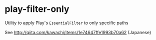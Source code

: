 # play-filter-only

Utility to apply Play's `EssentialFilter` to only specific paths

See http://qiita.com/kawachi/items/1e74647ffe1993b70a62 (Japanese)
